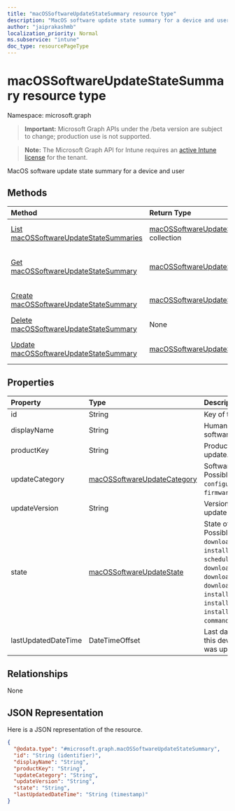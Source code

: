 ```yaml
---
title: "macOSSoftwareUpdateStateSummary resource type"
description: "MacOS software update state summary for a device and user"
author: "jaiprakashmb"
localization_priority: Normal
ms.subservice: "intune"
doc_type: resourcePageType
---
```


# macOSSoftwareUpdateStateSummary resource type

Namespace: microsoft.graph
> **Important:** Microsoft Graph APIs under the /beta version are subject to change; production use is not supported.

> **Note:** The Microsoft Graph API for Intune requires an [active Intune license](https://go.microsoft.com/fwlink/?linkid=839381) for the tenant.


MacOS software update state summary for a device and user

## Methods
|Method|Return Type|Description|
|:---|:---|:---|
|[List macOSSoftwareUpdateStateSummaries](../api/intune-deviceconfig-macossoftwareupdatestatesummary-list.md)|[macOSSoftwareUpdateStateSummary](../resources/intune-deviceconfig-macossoftwareupdatestatesummary.md) collection|List properties and relationships of the [macOSSoftwareUpdateStateSummary](../resources/intune-deviceconfig-macossoftwareupdatestatesummary.md) objects.|
|[Get macOSSoftwareUpdateStateSummary](../api/intune-deviceconfig-macossoftwareupdatestatesummary-get.md)|[macOSSoftwareUpdateStateSummary](../resources/intune-deviceconfig-macossoftwareupdatestatesummary.md)|Read properties and relationships of the [macOSSoftwareUpdateStateSummary](../resources/intune-deviceconfig-macossoftwareupdatestatesummary.md) object.|
|[Create macOSSoftwareUpdateStateSummary](../api/intune-deviceconfig-macossoftwareupdatestatesummary-create.md)|[macOSSoftwareUpdateStateSummary](../resources/intune-deviceconfig-macossoftwareupdatestatesummary.md)|Create a new [macOSSoftwareUpdateStateSummary](../resources/intune-deviceconfig-macossoftwareupdatestatesummary.md) object.|
|[Delete macOSSoftwareUpdateStateSummary](../api/intune-deviceconfig-macossoftwareupdatestatesummary-delete.md)|None|Deletes a [macOSSoftwareUpdateStateSummary](../resources/intune-deviceconfig-macossoftwareupdatestatesummary.md).|
|[Update macOSSoftwareUpdateStateSummary](../api/intune-deviceconfig-macossoftwareupdatestatesummary-update.md)|[macOSSoftwareUpdateStateSummary](../resources/intune-deviceconfig-macossoftwareupdatestatesummary.md)|Update the properties of a [macOSSoftwareUpdateStateSummary](../resources/intune-deviceconfig-macossoftwareupdatestatesummary.md) object.|

## Properties
|Property|Type|Description|
|:---|:---|:---|
|id|String|Key of the entity.|
|displayName|String|Human readable name of the software update|
|productKey|String|Product key of the software update.|
|updateCategory|[macOSSoftwareUpdateCategory](../resources/intune-deviceconfig-macossoftwareupdatecategory.md)|Software update category. Possible values are: `critical`, `configurationDataFile`, `firmware`, `other`.|
|updateVersion|String|Version of the software update|
|state|[macOSSoftwareUpdateState](../resources/intune-deviceconfig-macossoftwareupdatestate.md)|State of the software update. Possible values are: `success`, `downloading`, `downloaded`, `installing`, `idle`, `available`, `scheduled`, `downloadFailed`, `downloadInsufficientSpace`, `downloadInsufficientPower`, `downloadInsufficientNetwork`, `installInsufficientSpace`, `installInsufficientPower`, `installFailed`, `commandFailed`.|
|lastUpdatedDateTime|DateTimeOffset|Last date time the report for this device and product key was updated.|

## Relationships
None

## JSON Representation
Here is a JSON representation of the resource.
<!-- {
  "blockType": "resource",
  "keyProperty": "id",
  "@odata.type": "microsoft.graph.macOSSoftwareUpdateStateSummary"
}
-->
``` json
{
  "@odata.type": "#microsoft.graph.macOSSoftwareUpdateStateSummary",
  "id": "String (identifier)",
  "displayName": "String",
  "productKey": "String",
  "updateCategory": "String",
  "updateVersion": "String",
  "state": "String",
  "lastUpdatedDateTime": "String (timestamp)"
}
```
